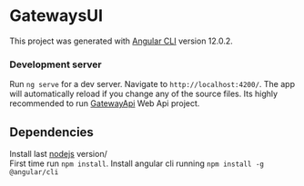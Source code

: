 # GatewaysUI

This project was generated with [Angular CLI](https://github.com/angular/angular-cli) version 12.0.2.

### Development server

Run `ng serve` for a dev server. Navigate to `http://localhost:4200/`. The app will automatically reload if you change any of the source files. Its highly recommended to run [GatewayApi](https://github.com/ciberluffy/GatewayApi) Web Api project.

## Dependencies

Install last [nodejs](https://nodejs.org/en/download/) version/ <br /> 
First time run `npm install`.
Install angular cli running `npm install -g @angular/cli`

